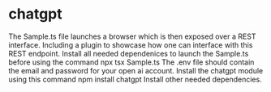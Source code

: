 # chatgpt
The Sample.ts file launches a browser which is then exposed over a REST interface. Including a plugin to showcase how one can interface with this REST endpoint.
Install all needed dependenices to launch the Sample.ts before using the command npx tsx Sample.ts
The .env file should contain the email and password for your open ai account.
Install the chatgpt module using this command 
npm install chatgpt
Install other needed dependencies.
